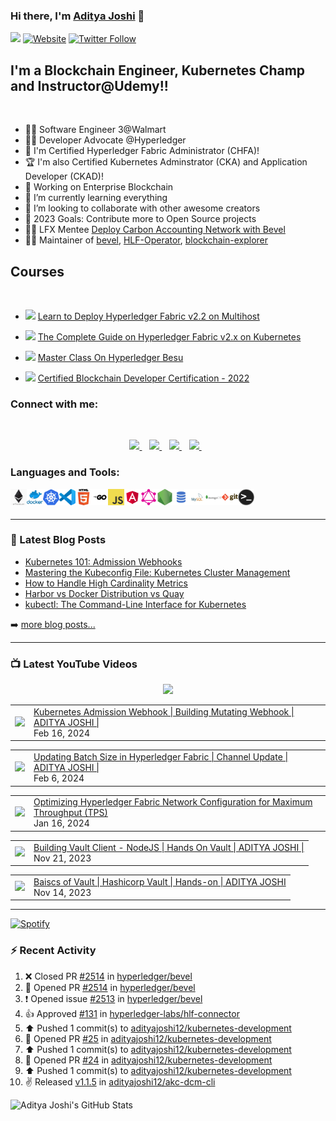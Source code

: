 ### Hi there, I'm [Aditya Joshi][website] 👋
![](https://komarev.com/ghpvc/?username=adityajoshi12&style=flat-square&label=PROFILE+VIEWS)
[![Website](https://img.shields.io/website?label=adityajoshi.online&style=for-the-badge&url=https%3A%2F%2Fadityajoshi.online)](https://adityajoshi.online)
[![Twitter Follow](https://img.shields.io/twitter/follow/adityaajoshi12?color=1DA1F2&logo=twitter&style=for-the-badge)](https://twitter.com/intent/follow?original_referer=https%3A%2F%2Fgithub.com%2Fadityajoshi12&screen_name=adityaajoshi12)

## I'm a Blockchain Engineer, Kubernetes Champ and Instructor@Udemy!!
<br>

- 👨‍💻 Software Engineer 3@Walmart
- 👨‍💻 Developer Advocate @Hyperledger
- 🔭 I'm Certified Hyperledger Fabric Administrator (CHFA)!
- 🏆 I'm also Certified Kubernetes Adminstrator (CKA) and Application Developer (CKAD)!
- 🥅 Working on Enterprise Blockchain
- 🌱 I’m currently learning everything
- 👯 I’m looking to collaborate with other awesome creators
- 🥅 2023 Goals: Contribute more to Open Source projects
- 👨‍💻 LFX Mentee [Deploy Carbon Accounting Network with Bevel](https://wiki.hyperledger.org/display/INTERN/Project+Plan+-+Deploy+Carbon+Accounting+Network+with+Bevel)
- 🦸‍♂️ Maintainer of [bevel](https://github.com/hyperledger/bevel), [HLF-Operator](https://github.com/hyperledger/bevel-operator-fabric), [blockchain-explorer](https://github.com/hyperledger-labs/blockchain-explorer)

## Courses
<br>

- <img src="https://img-c.udemycdn.com/course/240x135/3741540_d31f_4.jpg" width="100px"/> [Learn to Deploy Hyperledger Fabric v2.2 on Multihost](https://udemy.com/course/learn-to-deploy-hyperledger-fabric-v22-on-multihost/)

- <img src="https://img-c.udemycdn.com/course/240x135/3970920_6f16_4.jpg" width="100px"/> [The Complete Guide on Hyperledger Fabric v2.x on Kubernetes](https://www.udemy.com/course/hyperledger-fabric-on-kubernetes-complete-guide)

- <img src="https://img-c.udemycdn.com/course/240x135/3815532_1edc_2.jpg" width="100px"/> [Master Class On Hyperledger Besu](https://udemy.com/course/hyperledger-besu-master-class)

- <img src="https://img-c.udemycdn.com/course/240x135/3814476_e3c7.jpg" width="100px"/> [Certified Blockchain Developer Certification - 2022](https://www.udemy.com/course/certified-blockchain-developer-certification)



### Connect with me:
<br>
<p align='center'>

  <a target="_blank" rel="noopener noreferrer" href="https://twitter.com/adityaajoshi12">
    <img src="https://img.shields.io/badge/Twitter-1DA1F2?style=for-the-badge&logo=twitter&logoColor=white" />        
  </a>&nbsp;&nbsp;
  
  <a target="_blank" rel="noopener noreferrer" href="https://www.linkedin.com/in/adityajoshi12/">
    <img src="https://img.shields.io/badge/linkedin-%230077B5.svg?&style=for-the-badge&logo=linkedin&logoColor=white" />
  </a>&nbsp;&nbsp;
  
  <a target="_blank" rel="noopener noreferrer" href="https://www.instagram.com/joshiaditya12/">
    <img src="https://img.shields.io/badge/Instagram-E4405F?style=for-the-badge&logo=stack-overflow&logoColor=white" />
  </a>&nbsp;&nbsp;
  
  <a target="_blank" rel="noopener noreferrer" href="https://t.me/adityajoshi12">
    <img src="https://img.shields.io/badge/Telegram-2CA5E0?style=for-the-badge&logo=telegram&logoColor=white" />        
  </a>&nbsp;&nbsp;
</p>



### Languages and Tools:

[<img align="left" alt="Visual Studio Code" width="26px" src="https://raw.githubusercontent.com/github/explore/80688e429a7d4ef2fca1e82350fe8e3517d3494d/topics/ethereum/ethereum.png" />](https://www.ethereum.org/)

[<img align="left" alt="Visual Studio Code" width="26px" src="https://raw.githubusercontent.com/github/explore/80688e429a7d4ef2fca1e82350fe8e3517d3494d/topics/docker/docker.png" />](https://www.docker.com/)

[<img align="left" alt="Visual Studio Code" width="26px" src="https://raw.githubusercontent.com/github/explore/80688e429a7d4ef2fca1e82350fe8e3517d3494d/topics/kubernetes/kubernetes.png" />](https://kubernetes.io/)

[<img align="left" alt="Visual Studio Code" width="26px" src="https://raw.githubusercontent.com/github/explore/80688e429a7d4ef2fca1e82350fe8e3517d3494d/topics/visual-studio-code/visual-studio-code.png" />](https://code.visualstudio.com/)
[<img align="left" alt="HTML5" width="26px" src="https://raw.githubusercontent.com/github/explore/80688e429a7d4ef2fca1e82350fe8e3517d3494d/topics/html/html.png" />](https://en.wikipedia.org/wiki/html)

[<img align="left" alt="golang" width="26px" src="https://raw.githubusercontent.com/github/explore/80688e429a7d4ef2fca1e82350fe8e3517d3494d/topics/go/go.png" />](https://go.dev)
[<img align="left" alt="JavaScript" width="26px" src="https://raw.githubusercontent.com/github/explore/80688e429a7d4ef2fca1e82350fe8e3517d3494d/topics/javascript/javascript.png" />](https://www.javascript.com/)
[<img align="left" alt="Angular" width="26px" src="https://raw.githubusercontent.com/github/explore/80688e429a7d4ef2fca1e82350fe8e3517d3494d/topics/angular/angular.png" />](https://angular.io)

[<img align="left" alt="GraphQL" width="26px" src="https://raw.githubusercontent.com/github/explore/80688e429a7d4ef2fca1e82350fe8e3517d3494d/topics/graphql/graphql.png" />](https://graphql.org)
[<img align="left" alt="Node.js" width="26px" src="https://raw.githubusercontent.com/github/explore/80688e429a7d4ef2fca1e82350fe8e3517d3494d/topics/nodejs/nodejs.png" />](https://nodejs.org)
[<img align="left" alt="SQL" width="26px" src="https://raw.githubusercontent.com/github/explore/80688e429a7d4ef2fca1e82350fe8e3517d3494d/topics/sql/sql.png" />](https://en.wikipedia.org/wiki/sql)
[<img align="left" alt="MySQL" width="26px" src="https://raw.githubusercontent.com/github/explore/80688e429a7d4ef2fca1e82350fe8e3517d3494d/topics/mysql/mysql.png" />](https://mysql.com)
[<img align="left" alt="MongoDB" width="26px" src="https://raw.githubusercontent.com/github/explore/80688e429a7d4ef2fca1e82350fe8e3517d3494d/topics/mongodb/mongodb.png" />](https://mongodb.com)
[<img align="left" alt="Git" width="26px" src="https://raw.githubusercontent.com/github/explore/80688e429a7d4ef2fca1e82350fe8e3517d3494d/topics/git/git.png" />](https://git-scm.com)

[<img align="left" alt="Terminal" width="26px" src="https://raw.githubusercontent.com/github/explore/80688e429a7d4ef2fca1e82350fe8e3517d3494d/topics/terminal/terminal.png" />](https://en.wikipedia.org/wiki/computer_terminal)

<br />
<br />

---

### 📕 Latest Blog Posts

<!-- BLOG-POST-LIST:START -->
- [Kubernetes 101: Admission Webhooks](https://levelup.gitconnected.com/kubernetes-101-admission-webhooks-b62920f0ff9b?source=rss-63332736e4ac------2)
- [Mastering the Kubeconfig File: Kubernetes Cluster Management](https://levelup.gitconnected.com/mastering-the-kubeconfig-file-kubernetes-cluster-management-d6ae01dc7efb?source=rss-63332736e4ac------2)
- [How to Handle High Cardinality Metrics](https://levelup.gitconnected.com/how-to-handle-high-cardinality-metrics-c3840d825b45?source=rss-63332736e4ac------2)
- [Harbor vs Docker Distribution vs Quay](https://levelup.gitconnected.com/harbor-vs-docker-distribution-vs-quay-8e5bccb63228?source=rss-63332736e4ac------2)
- [kubectl: The Command-Line Interface for Kubernetes](https://levelup.gitconnected.com/kubectl-the-command-line-interface-for-kubernetes-2b68a0f9e2ee?source=rss-63332736e4ac------2)
<!-- BLOG-POST-LIST:END -->

➡️ [more blog posts...](https://medium.com/@adityaprakashjoshi1)

---

### 📺 Latest YouTube Videos

<div align="center">

[<img src="https://img.shields.io/badge/-Subscribe-red?style=for-the-badge&logo=youtube&logoColor=white"/>](https://www.youtube.com/channel/UCL0SMt31uGzKqbKCQ7Zprxg?sub_confirmation=1)

</div>

<!-- YOUTUBE:START --><table><tr><td><a href="https://www.youtube.com/watch?v=Wz_A6fm1Dgs"><img width="140px" src="https://i.ytimg.com/vi/Wz_A6fm1Dgs/mqdefault.jpg"></a></td>
<td><a href="https://www.youtube.com/watch?v=Wz_A6fm1Dgs">Kubernetes Admission Webhook | Building Mutating Webhook | ADITYA JOSHI |</a><br/>Feb 16, 2024</td></tr></table>
<table><tr><td><a href="https://www.youtube.com/watch?v=rTAnXw_V7Ko"><img width="140px" src="https://i.ytimg.com/vi/rTAnXw_V7Ko/mqdefault.jpg"></a></td>
<td><a href="https://www.youtube.com/watch?v=rTAnXw_V7Ko">Updating Batch Size in Hyperledger Fabric | Channel Update | ADITYA JOSHI |</a><br/>Feb 6, 2024</td></tr></table>
<table><tr><td><a href="https://www.youtube.com/watch?v=tOsfGRmfHkM"><img width="140px" src="https://i.ytimg.com/vi/tOsfGRmfHkM/mqdefault.jpg"></a></td>
<td><a href="https://www.youtube.com/watch?v=tOsfGRmfHkM">Optimizing Hyperledger Fabric Network Configuration for Maximum Throughput &lpar;TPS&rpar;</a><br/>Jan 16, 2024</td></tr></table>
<table><tr><td><a href="https://www.youtube.com/watch?v=FY9l_Rey7h8"><img width="140px" src="https://i.ytimg.com/vi/FY9l_Rey7h8/mqdefault.jpg"></a></td>
<td><a href="https://www.youtube.com/watch?v=FY9l_Rey7h8">Building Vault Client - NodeJS | Hands On Vault | ADITYA JOSHI |</a><br/>Nov 21, 2023</td></tr></table>
<table><tr><td><a href="https://www.youtube.com/watch?v=UBt7snZ6zGU"><img width="140px" src="https://i.ytimg.com/vi/UBt7snZ6zGU/mqdefault.jpg"></a></td>
<td><a href="https://www.youtube.com/watch?v=UBt7snZ6zGU">Baiscs of Vault | Hashicorp Vault | Hands-on | ADITYA JOSHI</a><br/>Nov 14, 2023</td></tr></table>
<!-- YOUTUBE:END -->


---

[![Spotify](https://spotify-adityajoshi12.vercel.app/api/spotify)](https://open.spotify.com/user/skoldlhi3ffyvmx2ev5b8furk)


### :zap: Recent Activity

<!--RECENT_ACTIVITY:start-->
1. ❌ Closed PR [#2514](https://github.com/hyperledger/bevel/pull/2514) in [hyperledger/bevel](https://github.com/hyperledger/bevel)
2. 💪 Opened PR [#2514](https://github.com/hyperledger/bevel/pull/2514) in [hyperledger/bevel](https://github.com/hyperledger/bevel)
3. ❗️ Opened issue [#2513](https://github.com/hyperledger/bevel/issues/2513) in [hyperledger/bevel](https://github.com/hyperledger/bevel)
4. 👍 Approved [#131](https://github.com/hyperledger-labs/hlf-connector/pull/131#pullrequestreview-1862579635) in [hyperledger-labs/hlf-connector](https://github.com/hyperledger-labs/hlf-connector)
5. ⬆️ Pushed 1 commit(s) to [adityajoshi12/kubernetes-development](https://github.com/adityajoshi12/kubernetes-development)
6. 💪 Opened PR [#25](https://github.com/adityajoshi12/kubernetes-development/pull/25) in [adityajoshi12/kubernetes-development](https://github.com/adityajoshi12/kubernetes-development)
7. ⬆️ Pushed 1 commit(s) to [adityajoshi12/kubernetes-development](https://github.com/adityajoshi12/kubernetes-development)
8. 💪 Opened PR [#24](https://github.com/adityajoshi12/kubernetes-development/pull/24) in [adityajoshi12/kubernetes-development](https://github.com/adityajoshi12/kubernetes-development)
9. ⬆️ Pushed 1 commit(s) to [adityajoshi12/kubernetes-development](https://github.com/adityajoshi12/kubernetes-development)
10. ✌️ Released [v1.1.5](https://github.com/adityajoshi12/akc-dcm-cli/releases/tag/v1.1.5) in [adityajoshi12/akc-dcm-cli](https://github.com/adityajoshi12/akc-dcm-cli)
<!--RECENT_ACTIVITY:end-->


<p align='center'>
<a href="https://github-readme-stats-cqs1s6mnh-adityajoshi12.vercel.app/api?username=adityajoshi12&show_icons=true&hide_border=true&count_private=true" target="_blank" rel="noopener noreferrer">
  <img align="left" alt="Aditya Joshi's GitHub Stats" src="https://github-readme-stats-cqs1s6mnh-adityajoshi12.vercel.app/api?username=adityajoshi12&show_icons=true&hide_border=true&count_private=true" />
</a>
</p>



[website]: https://adityajoshi.online
[course]: https://www.udemy.com/course/learn-to-deploy-hyperledger-fabric-v22-on-multihost/
[twitter]: https://twitter.com/adityaajoshi12
[instagram]: https://instagram.com/aditya_joshi_official
[linkedin]: https://linkedin.com/in/adityajoshi12
